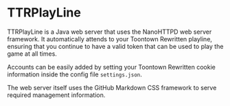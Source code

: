 # TTRPlayLine

TTRPlayLine is a Java web server that uses the NanoHTTPD web server framework. It automatically attends to your Toontown Rewritten playline, ensuring that you continue to have a valid token that can be used to play the game at all times.

Accounts can be easily added by setting your Toontown Rewritten cookie information inside the config file `settings.json`.

The web server itself uses the GitHub Markdown CSS framework to serve required management information.